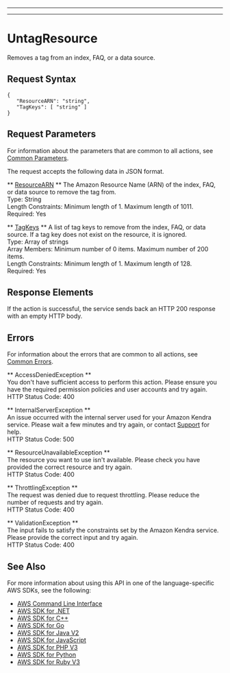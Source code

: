 --------

--------

# UntagResource<a name="API_UntagResource"></a>

Removes a tag from an index, FAQ, or a data source\.

## Request Syntax<a name="API_UntagResource_RequestSyntax"></a>

```
{
   "ResourceARN": "string",
   "TagKeys": [ "string" ]
}
```

## Request Parameters<a name="API_UntagResource_RequestParameters"></a>

For information about the parameters that are common to all actions, see [Common Parameters](CommonParameters.md)\.

The request accepts the following data in JSON format\.

 ** [ResourceARN](#API_UntagResource_RequestSyntax) **   <a name="Kendra-UntagResource-request-ResourceARN"></a>
The Amazon Resource Name \(ARN\) of the index, FAQ, or data source to remove the tag from\.  
Type: String  
Length Constraints: Minimum length of 1\. Maximum length of 1011\.  
Required: Yes

 ** [TagKeys](#API_UntagResource_RequestSyntax) **   <a name="Kendra-UntagResource-request-TagKeys"></a>
A list of tag keys to remove from the index, FAQ, or data source\. If a tag key does not exist on the resource, it is ignored\.  
Type: Array of strings  
Array Members: Minimum number of 0 items\. Maximum number of 200 items\.  
Length Constraints: Minimum length of 1\. Maximum length of 128\.  
Required: Yes

## Response Elements<a name="API_UntagResource_ResponseElements"></a>

If the action is successful, the service sends back an HTTP 200 response with an empty HTTP body\.

## Errors<a name="API_UntagResource_Errors"></a>

For information about the errors that are common to all actions, see [Common Errors](CommonErrors.md)\.

 ** AccessDeniedException **   
You don't have sufficient access to perform this action\. Please ensure you have the required permission policies and user accounts and try again\.  
HTTP Status Code: 400

 ** InternalServerException **   
An issue occurred with the internal server used for your Amazon Kendra service\. Please wait a few minutes and try again, or contact [ Support](http://aws.amazon.com/aws.amazon.com/contact-us) for help\.  
HTTP Status Code: 500

 ** ResourceUnavailableException **   
The resource you want to use isn't available\. Please check you have provided the correct resource and try again\.  
HTTP Status Code: 400

 ** ThrottlingException **   
The request was denied due to request throttling\. Please reduce the number of requests and try again\.  
HTTP Status Code: 400

 ** ValidationException **   
The input fails to satisfy the constraints set by the Amazon Kendra service\. Please provide the correct input and try again\.  
HTTP Status Code: 400

## See Also<a name="API_UntagResource_SeeAlso"></a>

For more information about using this API in one of the language\-specific AWS SDKs, see the following:
+  [AWS Command Line Interface](https://docs.aws.amazon.com/goto/aws-cli/kendra-2019-02-03/UntagResource) 
+  [AWS SDK for \.NET](https://docs.aws.amazon.com/goto/DotNetSDKV3/kendra-2019-02-03/UntagResource) 
+  [AWS SDK for C\+\+](https://docs.aws.amazon.com/goto/SdkForCpp/kendra-2019-02-03/UntagResource) 
+  [AWS SDK for Go](https://docs.aws.amazon.com/goto/SdkForGoV1/kendra-2019-02-03/UntagResource) 
+  [AWS SDK for Java V2](https://docs.aws.amazon.com/goto/SdkForJavaV2/kendra-2019-02-03/UntagResource) 
+  [AWS SDK for JavaScript](https://docs.aws.amazon.com/goto/AWSJavaScriptSDK/kendra-2019-02-03/UntagResource) 
+  [AWS SDK for PHP V3](https://docs.aws.amazon.com/goto/SdkForPHPV3/kendra-2019-02-03/UntagResource) 
+  [AWS SDK for Python](https://docs.aws.amazon.com/goto/boto3/kendra-2019-02-03/UntagResource) 
+  [AWS SDK for Ruby V3](https://docs.aws.amazon.com/goto/SdkForRubyV3/kendra-2019-02-03/UntagResource) 